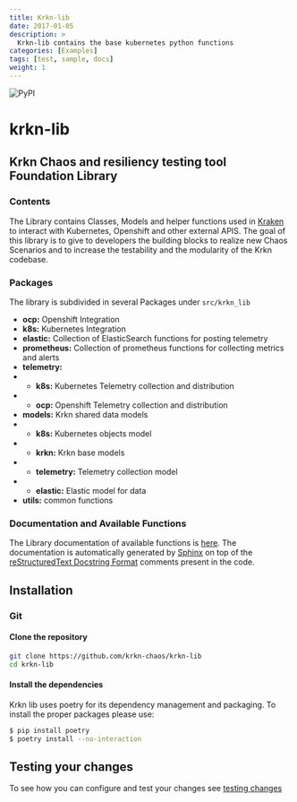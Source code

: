 ```yaml
---
title: Krkn-lib
date: 2017-01-05
description: >
  Krkn-lib contains the base kubernetes python functions 
categories: [Examples]
tags: [test, sample, docs]
weight: 1
---
```



![PyPI](https://img.shields.io/pypi/v/krkn-lib?label=PyPi)

# krkn-lib
## Krkn Chaos and resiliency testing tool Foundation Library

### Contents
The Library contains Classes, Models and helper functions used in [Kraken](https://github.com/krkn-chaos/krkn) to interact with
Kubernetes, Openshift and other external APIS.
The goal of this library is to give to developers the building blocks to realize new Chaos 
Scenarios and to increase the testability and the modularity of the Krkn codebase.

### Packages

The library is subdivided in several Packages under `src/krkn_lib`

- **ocp:** Openshift Integration
- **k8s:** Kubernetes Integration
- **elastic:** Collection of ElasticSearch functions for posting telemetry
- **prometheus:** Collection of prometheus functions for collecting metrics and alerts
- **telemetry:** 
- - **k8s:** Kubernetes Telemetry collection and distribution
- - **ocp:** Openshift Telemetry collection and distribution
- **models:** Krkn shared data models
- - **k8s:** Kubernetes objects model
- - **krkn:** Krkn base models
- - **telemetry:** Telemetry collection model
- - **elastic:** Elastic model for data
- **utils:** common functions

### Documentation and Available Functions

The Library documentation of available functions is [here](https://krkn-chaos.github.io/krkn-lib-docs/).
The documentation is automatically generated by [Sphinx](https://www.sphinx-doc.org/en/master/) on top of the [reStructuredText Docstring Format](https://peps.python.org/pep-0287/) comments present in the code.


## Installation

### Git 
#### Clone the repository
```bash
git clone https://github.com/krkn-chaos/krkn-lib
cd krkn-lib
```

#### Install the dependencies
Krkn lib uses poetry for its dependency management and packaging. To install the proper packages please use: 
```bash
$ pip install poetry
$ poetry install --no-interaction
```

## Testing your changes
To see how you can configure and test your changes see [testing changes](../developers-guide/testing-changes.md#testing-changes-in-krkn-lib)